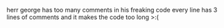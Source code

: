 herr george has too many comments in his freaking code every line has 3 lines of comments and it makes the code too long >:(
